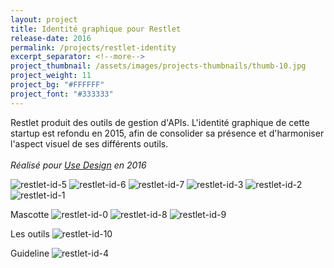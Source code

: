 ```yaml
---
layout: project
title: Identité graphique pour Restlet
release-date: 2016
permalink: /projects/restlet-identity
excerpt_separator: <!--more-->
project_thumbnail: /assets/images/projects-thumbnails/thumb-10.jpg
project_weight: 11
project_bg: "#FFFFFF"
project_font: "#333333"
---
```

Restlet produit des outils de gestion d'APIs. L'identité graphique de cette startup est refondu en 2015, afin de consolider sa présence et d'harmoniser l'aspect visuel de ses différents outils.
<br/><br/>
*Réalisé pour [Use Design](http://www.use-design.com) en 2016*

![restlet-id-5](/assets/images/projects/restlet-id/restlet-id-5.jpg)
![restlet-id-6](/assets/images/projects/restlet-id/restlet-id-6.jpg)
![restlet-id-7](/assets/images/projects/restlet-id/restlet-id-7.jpg)
![restlet-id-3](/assets/images/projects/restlet-id/restlet-id-3.jpg)
![restlet-id-2](/assets/images/projects/restlet-id/restlet-id-2.jpg)
![restlet-id-1](/assets/images/projects/restlet-id/restlet-id-1.jpg)

Mascotte
![restlet-id-0](/assets/images/projects/restlet-id/restlet-id-0.jpg)
![restlet-id-8](/assets/images/projects/restlet-id/restlet-id-8.jpg)
![restlet-id-9](/assets/images/projects/restlet-id/restlet-id-9.jpg)

Les outils
![restlet-id-10](/assets/images/projects/restlet-id/restlet-id-10.jpg)

Guideline
![restlet-id-4](/assets/images/projects/restlet-id/restlet-id-4.jpg)
